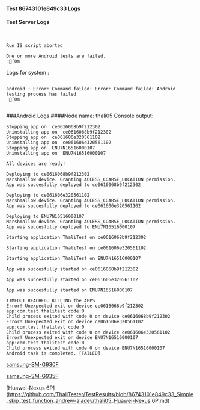 #### Test 86743101e849c33 Logs

#### Test Server Logs
```

 
Run IS script aborted
 
One or more Android tests are failed.
 [0m

```


Logs for system : 
```

android : Error: Command failed: Error: Command failed: Android testing process has failed
 [0m


```
###Android Logs
####Node name: thali05
Console output:
```
Stopping app on  ce0616068b9f212302
Uninstalling app on  ce0616068b9f212302
Stopping app on  ce061606e320561102
Uninstalling app on  ce061606e320561102
Stopping app on  ENU7N16516000107
Uninstalling app on  ENU7N16516000107

All devices are ready!

Deploying to ce0616068b9f212302
Marshmallow device. Granting ACCESS_COARSE_LOCATION permission.
App was succesfully deployed to ce0616068b9f212302

Deploying to ce061606e320561102
Marshmallow device. Granting ACCESS_COARSE_LOCATION permission.
App was succesfully deployed to ce061606e320561102

Deploying to ENU7N16516000107
Marshmallow device. Granting ACCESS_COARSE_LOCATION permission.
App was succesfully deployed to ENU7N16516000107

Starting application ThaliTest on ce0616068b9f212302

Starting application ThaliTest on ce061606e320561102

Starting application ThaliTest on ENU7N16516000107

App was succesfully started on ce0616068b9f212302

App was succesfully started on ce061606e320561102

App was succesfully started on ENU7N16516000107

TIMEOUT REACHED. KILLING the APPS
Error! Unexpected exit on device ce0616068b9f212302 app:com.test.thalitest code:0 
Child process exited with code 0 on device ce0616068b9f212302
Error! Unexpected exit on device ce061606e320561102 app:com.test.thalitest code:0 
Child process exited with code 0 on device ce061606e320561102
Error! Unexpected exit on device ENU7N16516000107 app:com.test.thalitest code:0 
Child process exited with code 0 on device ENU7N16516000107
Android task is completed. [FAILED]
```
[samsung-SM-G930F](https://github.com/ThaliTester/TestResults/blob/86743101e849c33_Simple_skip_test_function_andrew-aladev/thali05_samsung-SM-G930F.md)

[samsung-SM-G935F](https://github.com/ThaliTester/TestResults/blob/86743101e849c33_Simple_skip_test_function_andrew-aladev/thali05_samsung-SM-G935F.md)

[Huawei-Nexus 6P](https://github.com/ThaliTester/TestResults/blob/86743101e849c33_Simple_skip_test_function_andrew-aladev/thali05_Huawei-Nexus 6P.md)




